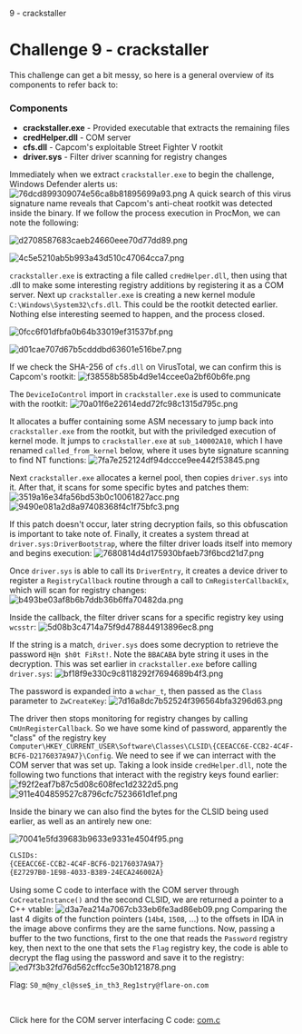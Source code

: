 9 - crackstaller

# Challenge 9 - crackstaller

This challenge can get a bit messy, so here is a general overview of its components to refer back to:
### Components
* __crackstaller.exe__ - Provided executable that extracts the remaining files
* __credHelper.dll__ - COM server
* __cfs.dll__ - Capcom's exploitable Street Fighter V rootkit
* __driver.sys__ - Filter driver scanning for registry changes


Immediately when we extract `crackstaller.exe` to begin the challenge, Windows Defender alerts us:
![76dcd899309074e56ca8b81895699a93.png](../_resources/8e76ccfdda7f4441a1fa8d0fd9295b77.png)
A quick search of this virus signature name reveals that Capcom's anti-cheat rootkit was detected inside the binary. If we follow the process execution in ProcMon, we can note the following:

![d2708587683caeb24660eee70d77dd89.png](../_resources/b5206464065d47ea9d098163abb844eb.png)

![4c5e5210ab5b993a43d510c47064cca7.png](../_resources/fe85c281ef574c22af9034390975f299.png)

`crackstaller.exe` is extracting a file called `credHelper.dll`, then using that .dll to make some interesting registry additions by registering it as a COM server. Next up `crackstaller.exe` is creating a new kernel module `C:\Windows\System32\cfs.dll`. This could be the rootkit detected earlier. Nothing else interesting seemed to happen, and the process closed.

![0fcc6f01dfbfa0b64b33019ef31537bf.png](../_resources/e747e0dcf465422aa1f3c76f1d4edecb.png)

![d01cae707d67b5cdddbd63601e516be7.png](../_resources/a0861ea9b4bf4e56977dd86bbb637503.png)


If we check the SHA-256 of `cfs.dll` on VirusTotal, we can confirm this is Capcom's rootkit:
![f38558b585b4d9e14ccee0a2bf60b6fe.png](../_resources/fd50aa6061af41f08f8d476cd1196d42.png)

The `DeviceIoControl` import in `crackstaller.exe` is used to communicate with the rootkit:
![70a01f6e22614edd72fc98c1315d795c.png](../_resources/44f5a501aee246018ba7154f06b32501.png)

It allocates a buffer containing some ASM necessary to jump back into `crackstaller.exe` from the rootkit, but with the priviledged execution of kernel mode. It jumps to `crackstaller.exe` at `sub_140002A10`, which I have renamed `called_from_kernel` below, where it uses byte signature scanning to find NT functions:
![7fa7e252124df94dccce9ee442f53845.png](../_resources/1b6290909fed4148b2363712989c2ed0.png)

Next `crackstaller.exe` allocates a kernel pool, then copies `driver.sys` into it. After that, it scans for some specific bytes and patches them:
![3519a16e34fa56bd53b0c10061827acc.png](../_resources/fcf150e665d243b088eacca2a71d8381.png)
![9490e081a2d8a97408368f4c1f75bfc3.png](../_resources/a53b146029f947d6a7fa399a6351cde5.png)

If this patch doesn't occur, later string decryption fails, so this obfuscation is important to take note of. Finally, it creates a system thread at `driver.sys:DriverBootstrap`, where the filter driver loads itself into memory and begins execution:
![7680814d4d175930bfaeb73f6bcd21d7.png](../_resources/7bb9c93009e841399716bdcf1b38a116.png)

Once `driver.sys` is able to call its `DriverEntry`, it creates a device driver to register a `RegistryCallback` routine through a call to `CmRegisterCallbackEx`, which will scan for registry changes:
![b493be03af8b6b7ddb36b6ffa70482da.png](../_resources/76bb0dd182ae43649016b3876e089caa.png)

Inside the callback, the filter driver scans for a specific registry key using `wcsstr`:
![5d08b3c4714a75f9d478844913896ec8.png](../_resources/928152cdbe484d33b6a82b65630cf8c7.png)

If the string is a match, `driver.sys` does some decryption to retrieve the password `H@n $h0t FiRst!`. Note the `BBACABA` byte string it uses in the decryption. This was set earlier in `crackstaller.exe` before calling `driver.sys`:
![bf18f9e330c9c8118292f7694689b4f3.png](../_resources/539a42174252404994756cc7e9c513d2.png)

The password is expanded into a `wchar_t`, then passed as the `Class` parameter to `ZwCreateKey`:
![7d16a8dc7b52524f396564bfa3296d63.png](../_resources/bec6f63172bf41bca086b4cfa38c4e4a.png)

The driver then stops monitoring for registry changes by calling `CmUnRegisterCallback`. So we have some kind of password, apparently the "class" of the registry key `Computer\HKEY_CURRENT_USER\Software\Classes\CLSID\{CEEACC6E-CCB2-4C4F-BCF6-D2176037A9A7}\Config`. We need to see if we can interract with the COM server that was set up. Taking a look inside `credHelper.dll`, note the following two functions that interact with the registry keys found earlier:
![f92f2eaf7b87c5d08c608fec1d2322d5.png](../_resources/e308a33f1e2a46f5859998a23909c560.png)
![911e404859527c8796cfc7523661d1ef.png](../_resources/52aa8e5d542545b18140e881227bff01.png)

Inside the binary we can also find the bytes for the CLSID being used earlier, as well as an antirely new one:

![70041e5fd39683b9633e9331e4504f95.png](../_resources/7e72b6aa95c64035a3953aa2e311331f.png)
```sh
CLSIDs:
{CEEACC6E-CCB2-4C4F-BCF6-D2176037A9A7}
{E27297B0-1E98-4033-B389-24ECA246002A}
```

Using some C code to interface with the COM server through `CoCreateInstance()` and the second CLSID, we are returned a pointer to a C++ vtable:
![d3a7ea214a7067cb33eb6fe3ad86eb09.png](../_resources/032ed076ecee44e18ea5d09b5c1d1ebb.png)
Comparing the last 4 digits of the function pointers (`14b4`, `1508`, ...) to the offsets in IDA in the image above confirms they are the same functions. Now, passing a buffer to the two functions, first to the one that reads the `Password` registry key, then next to the one that sets the `Flag` registry key, the code is able to decrypt the flag using the password and save it to the registry:
![ed7f3b32fd76d562cffcc5e30b121878.png](../_resources/09ef67308b214ff8bdfbd2de0a1511c8.png)

Flag: `S0_m@ny_cl@sse$_in_th3_Reg1stry@flare-on.com`

&nbsp;

Click here for the COM server interfacing C code:
[com.c](../_resources/com.c)